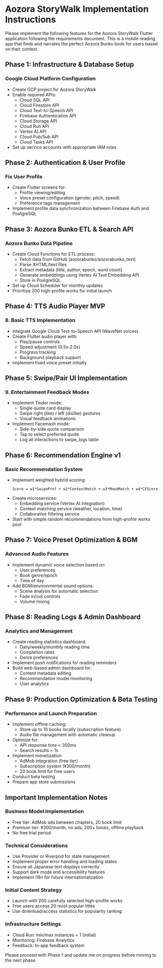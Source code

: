 # Aozora StoryWalk Implementation Instructions

Please implement the following features for the Aozora StoryWalk Flutter application following the requirements document. This is a mobile reading app that finds and narrates the perfect Aozora Bunko book for users based on their context.

## Phase 1: Infrastructure & Database Setup

### Google Cloud Platform Configuration
- Create GCP project for Aozora StoryWalk
- Enable required APIs:
  - Cloud SQL API
  - Cloud Firestore API
  - Cloud Text-to-Speech API
  - Firebase Authentication API
  - Cloud Storage API
  - Cloud Run API
  - Vertex AI API
  - Cloud Pub/Sub API
  - Cloud Tasks API
- Set up service accounts with appropriate IAM roles


## Phase 2: Authentication & User Profile

### Fix User Profile
- Create Flutter screens for:
  - Profile viewing/editing
  - Voice preset configuration (gender, pitch, speed)
  - Preference tags management
- Implement profile data synchronization between Firebase Auth and PostgreSQL

## Phase 3: Aozora Bunko ETL & Search API

### Aozora Bunko Data Pipeline
- Create Cloud Functions for ETL process:
  - Fetch data from GitHub (aozorabunko/aozorabunko_text)
  - Parse XHTML/text files
  - Extract metadata (title, author, epoch, word count)
  - Generate embeddings using Vertex AI Text Embedding API
  - Store in PostgreSQL
- Set up Cloud Scheduler for monthly updates
- Prioritize 200 high-profile works for initial launch

## Phase 4: TTS Audio Player MVP

### 8. Basic TTS Implementation
- Integrate Google Cloud Text-to-Speech API (WaveNet voices)
- Create Flutter audio player with:
  - Play/pause controls
  - Speed adjustment (0.5x-2.0x)
  - Progress tracking
  - Background playback support
- Implement fixed voice preset initially

## Phase 5: Swipe/Pair UI Implementation

### 9. Entertainment Feedback Modes
- Implement Tinder mode:
  - Single quote card display
  - Swipe right (like) / left (dislike) gestures
  - Visual feedback animations
- Implement Facemash mode:
  - Side-by-side quote comparison
  - Tap to select preferred quote
  - Log all interactions to swipe_logs table

## Phase 6: Recommendation Engine v1

### Basic Recommendation System
- Implement weighted hybrid scoring:
  ```
  Score = w1*SwipePref + w2*ContextMatch + w3*MoodMatch + w4*CFScore
  ```
- Create microservices:
  - Embedding service (Vertex AI integration)
  - Context matching service (weather, location, time)
  - Collaborative filtering service
- Start with simple random recommendations from high-profile works pool

## Phase 7: Voice Preset Optimization & BGM

### Advanced Audio Features
- Implement dynamic voice selection based on:
  - User preferences
  - Book genre/epoch
  - Time of day
- Add BGM/environmental sound options:
  - Scene analysis for automatic selection
  - Fade in/out controls
  - Volume mixing

## Phase 8: Reading Logs & Admin Dashboard

### Analytics and Management
- Create reading statistics dashboard:
  - Daily/weekly/monthly reading time
  - Completion rates
  - Genre preferences
- Implement push notifications for reading reminders
- Build web-based admin dashboard for:
  - Content metadata editing
  - Recommendation model monitoring
  - User analytics

## Phase 9: Production Optimization & Beta Testing

### Performance and Launch Preparation
- Implement offline caching:
  - Store up to 10 books locally (subscription feature)
  - Audio file management with automatic cleanup
- Optimize for:
  - API response time < 300ms
  - Search results < 1s
- Implement monetization:
  - AdMob integration (free tier)
  - Subscription system (¥300/month)
  - 20 book limit for free users
- Conduct beta testing
- Prepare app store submissions

## Important Implementation Notes

### Business Model Implementation
- Free tier: AdMob ads between chapters, 20 book limit
- Premium tier: ¥300/month, no ads, 200+ books, offline playback
- No free trial period

### Technical Considerations
- Use Provider or Riverpod for state management
- Implement proper error handling and loading states
- Ensure all Japanese text displays correctly
- Support dark mode and accessibility features
- Implement i18n for future internationalization

### Initial Content Strategy
- Launch with 200 carefully selected high-profile works
- Free users access 20 most popular titles
- Use download/access statistics for popularity ranking

### Infrastructure Settings
- Cloud Run: min/max instances = 1 (initial)
- Monitoring: Firebase Analytics
- Feedback: In-app feedback system

Please proceed with Phase 1 and update me on progress before moving to the next phase.